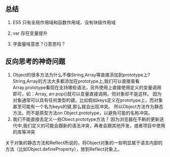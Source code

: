 
## 总结
1. ES5 只有全局作用域和函数作用域，没有块级作用域
2. var 存在变量提升

3.  字面量啥意思？{}意思吗？



## 反向思考的神奇问题
1. Object的很多方法为什么不像String,Array等直接添加到prototype上?
   String,Array的方法大多都添加在prototype上,我们可以直接查看Array.prototype看现在支持哪些语法，另外使用上直接使用定义的变量调用即可，如：Array, arr.pop()就可以变量直接调用。但对象却不是这样。
   因为对象通常可以具有任何类型的键。比如假如keys定义在prototype上，而对象甚至可能有一个名为keys的键,那么就会出现冲突。
  所以Object方法作为静态方法，而不是原型方法on Object.prototype，以避免可能的名称冲突。  
2. 我们不能直接去定义一些Obect.prototype方法？
    因为浏览器在不断的更新迭代中,我们定义的可能会跟新的语法冲突，再者会跟其他开发，或者项目中使用的库等冲突

关于对象的静态方法和Reflect所说的，将Object对象的一些明显属于语言内部的方法（比如Object.defineProperty），放到Reflect对象上。